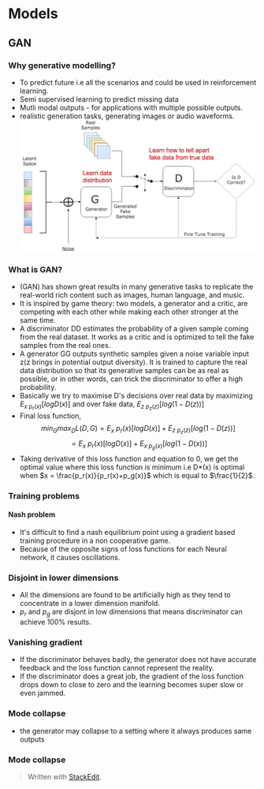 # Models 

## GAN

### Why generative modelling?
- To predict future i.e all the scenarios and could be used in reinforcement learning.
- Semi supervised learning to predict missing data
- Mutli modal outputs - for applications with multiple possible outputs.
- realistic generation tasks, generating images or audio waveforms.
![gan-architechture](gan.png)

### What is GAN?
- (GAN) has shown great results in many generative tasks to replicate the real-world rich content such as images, human language, and music.
- It is inspired by game theory: two models, a generator and a critic, are competing with each other while making each other stronger at the same time.
- A discriminator  DD  estimates the probability of a given sample coming from the real dataset. It works as a critic and is optimized to tell the fake samples from the real ones. 
- A generator  GG  outputs synthetic samples given a noise variable input  z(z  brings in potential output diversity). It is trained to capture the real data distribution so that its generative samples can be as real as possible, or in other words, can trick the discriminator to offer a high probability.
- Basically we try to maximise D's decisions over real data by maximizing $E_{x~p_r(x)}[logD(x)]$ and over fake data, $E_{z~p_z(z)}[log(1-D(z))]$
- Final loss function, $$ min_G max_D L(D,G) = E_x~p_r(x)[logD(x)] + E_{z~p_z(z)}[log(1-D(z))]$$
$$ = E_x~p_r(x)[logD(x)] + E_{x~p_g(x)}[log(1-D(x))]$$
- Taking derivative of this loss function and equation to 0, we get the optimal value where this loss function is minimum i.e D*(x) is optimal when $x = \frac{p_r(x)}{p_r(x)+p_g(x)}$ which is equal to $\frac{1}{2}$.

### Training problems

#### Nash problem
-	It's difficult to find a nash equilibrium point using a gradient based training procedure in a non cooperative game.
-	Because of the opposite signs of loss functions for each Neural network, it causes oscillations.

### Disjoint in lower dimensions
- All the dimensions are found to be artificially high as they tend to concentrate in a lower dimension manifold. 
- $p_r$ and $p_g$ are disjont in low dimensions that means discriminator can achieve 100% results.
### Vanishing gradient
- If the discriminator behaves badly, the generator does not have accurate feedback and the loss function cannot represent the reality.
- If the discriminator does a great job, the gradient of the loss function drops down to close to zero and the learning becomes super slow or even jammed.
### Mode collapse
- the generator may collapse to a setting where it always produces same outputs
### Mode collapse

> Written with [StackEdit](https://stackedit.io/).
<!--stackedit_data:
eyJoaXN0b3J5IjpbLTY5MzkyNTY4MSwyNzYzMjQ2OTgsMjI1MD
k2ODQsLTE4NjE5MzMzOTgsODkzMzg1OTA3LC0xMTgzNTM4Nzg1
LC0yMDM2MzQyNTExLDE5NDAxOTkwNjIsMTAxMjA2NTI3MiwtMT
M2MjYwNTkxOSwyMTIyMjA5MzIyLC0xNDk2OTg0NzM1LDIxMzY3
Mzg1NV19
-->